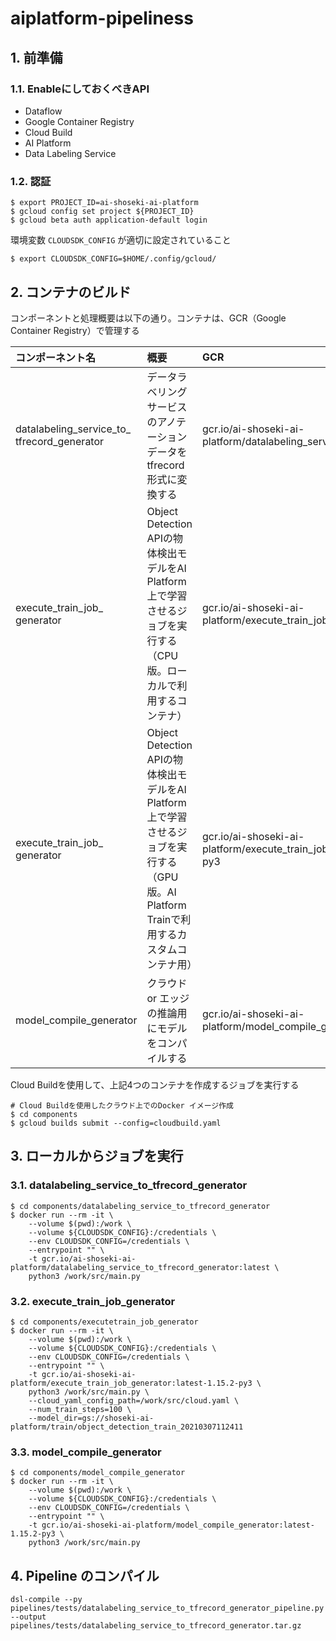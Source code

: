 # aiplatform-pipeliness

## 1. 前準備

### 1.1. EnableにしておくべきAPI

* Dataflow
* Google Container Registry
* Cloud Build  
* AI Platform
* Data Labeling Service


### 1.2. 認証

```
$ export PROJECT_ID=ai-shoseki-ai-platform
$ gcloud config set project ${PROJECT_ID}
$ gcloud beta auth application-default login
```

環境変数 `CLOUDSDK_CONFIG` が適切に設定されていること

```shell script
$ export CLOUDSDK_CONFIG=$HOME/.config/gcloud/
```

## 2. コンテナのビルド

コンポーネントと処理概要は以下の通り。コンテナは、GCR（Google Container Registry）で管理する

| コンポーネント名| 概要 | GCR|
| :- | :------------------------------------------------------------------------------- | :--------------- |
| datalabeling_service_to_<br> tfrecord_generator | データラベリングサービスのアノテーションデータをtfrecord形式に変換する| gcr.io/ai-shoseki-ai-platform/datalabeling_service_to_tfrecord_generator:latest|
| execute_train_job_<br>generator | Object Detection APIの物体検出モデルをAI Platform上で学習させるジョブを実行する（CPU版。ローカルで利用するコンテナ）  | gcr.io/ai-shoseki-ai-platform/execute_train_job_generator:latest-1.15.2-py3|
| execute_train_job_<br>generator| Object Detection APIの物体検出モデルをAI Platform上で学習させるジョブを実行する（GPU版。AI Platform Trainで利用するカスタムコンテナ用） | gcr.io/ai-shoseki-ai-platform/execute_train_job_generator:latest-1.15.2-gpu-py3|
| model_compile_generator| クラウド or エッジの推論用にモデルをコンパイルする |gcr.io/ai-shoseki-ai-platform/model_compile_generator:latest-1.15.2-py3|

Cloud Buildを使用して、上記4つのコンテナを作成するジョブを実行する

```shell script
# Cloud Buildを使用したクラウド上でのDocker イメージ作成
$ cd components
$ gcloud builds submit --config=cloudbuild.yaml
```

## 3. ローカルからジョブを実行

### 3.1. datalabeling_service_to_tfrecord_generator
```shell script
$ cd components/datalabeling_service_to_tfrecord_generator
$ docker run --rm -it \
    --volume $(pwd):/work \
    --volume ${CLOUDSDK_CONFIG}:/credentials \
    --env CLOUDSDK_CONFIG=/credentials \
    --entrypoint "" \
    -t gcr.io/ai-shoseki-ai-platform/datalabeling_service_to_tfrecord_generator:latest \
    python3 /work/src/main.py

```

### 3.2. execute_train_job_generator
```shell script
$ cd components/executetrain_job_generator
$ docker run --rm -it \
    --volume $(pwd):/work \
    --volume ${CLOUDSDK_CONFIG}:/credentials \
    --env CLOUDSDK_CONFIG=/credentials \
    --entrypoint "" \
    -t gcr.io/ai-shoseki-ai-platform/execute_train_job_generator:latest-1.15.2-py3 \
    python3 /work/src/main.py \
    --cloud_yaml_config_path=/work/src/cloud.yaml \
    --num_train_steps=100 \
    --model_dir=gs://shoseki-ai-platform/train/object_detection_train_20210307112411
```

### 3.3. model_compile_generator
```shell script
$ cd components/model_compile_generator
$ docker run --rm -it \
    --volume $(pwd):/work \
    --volume ${CLOUDSDK_CONFIG}:/credentials \
    --env CLOUDSDK_CONFIG=/credentials \
    --entrypoint "" \
    -t gcr.io/ai-shoseki-ai-platform/model_compile_generator:latest-1.15.2-py3 \
    python3 /work/src/main.py
```

## 4. Pipeline のコンパイル

```shell script
dsl-compile --py pipelines/tests/datalabeling_service_to_tfrecord_generator_pipeline.py --output pipelines/tests/datalabeling_service_to_tfrecord_generator.tar.gz
```
